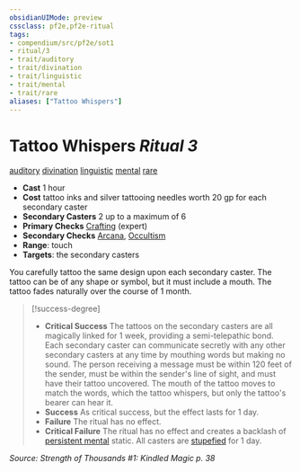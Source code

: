 ```yaml
---
obsidianUIMode: preview
cssclass: pf2e,pf2e-ritual
tags:
- compendium/src/pf2e/sot1
- ritual/3
- trait/auditory
- trait/divination
- trait/linguistic
- trait/mental
- trait/rare
aliases: ["Tattoo Whispers"]
---
```

# Tattoo Whispers *Ritual 3*  
[auditory](rules/traits/auditory.md "Auditory Effect Trait")  [divination](rules/traits/divination.md "Divination School Trait")  [linguistic](rules/traits/linguistic.md "Linguistic Effect Trait")  [mental](rules/traits/mental.md "Mental Effect Trait")  [rare](rules/traits/rare.md "Rare Rarity Trait")  

- **Cast** 1 hour
- **Cost** tattoo inks and silver tattooing needles worth 20 gp for each secondary caster
- **Secondary Casters** 2 up to a maximum of 6
- **Primary Checks** [Crafting](compendium/skills.md#Crafting) (expert)
- **Secondary Checks** [Arcana](compendium/skills.md#Arcana), [Occultism](compendium/skills.md#Occultism)
- **Range**: touch
- **Targets**: the secondary casters

You carefully tattoo the same design upon each secondary caster. The tattoo can be of any shape or symbol, but it must include a mouth. The tattoo fades naturally over the course of 1 month.

> [!success-degree] 
> - **Critical Success** The tattoos on the secondary casters are all magically linked for 1 week, providing a semi-telepathic bond. Each secondary caster can communicate secretly with any other secondary casters at any time by mouthing words but making no sound. The person receiving a message must be within 120 feet of the sender, must be within the sender's line of sight, and must have their tattoo uncovered. The mouth of the tattoo moves to match the words, which the tattoo whispers, but only the tattoo's bearer can hear it.
> - **Success** As critical success, but the effect lasts for 1 day.
> - **Failure** The ritual has no effect.
> - **Critical Failure** The ritual has no effect and creates a backlash of [persistent mental](rules/conditions.md#Persistent%20Damage) static. All casters are [stupefied](rules/conditions.md#Stupefied) for 1 day.

*Source: Strength of Thousands #1: Kindled Magic p. 38*